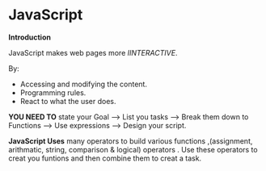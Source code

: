 # JavaScript

**Introduction**

JavaScript makes web pages more *IINTERACTIVE*. 

By:
- Accessing and modifying the content.
- Programming rules.
- React to what the user does.

**YOU NEED TO** state your Goal --> List you tasks --> Break them down to Functions --> Use expressions --> Design your script.

**JavaScript Uses** many operators to build various functions ,(assignment, arithmatic, string, comparison & logical) operators . Use these operators to creat you funtions and then combine them to creat a task. 